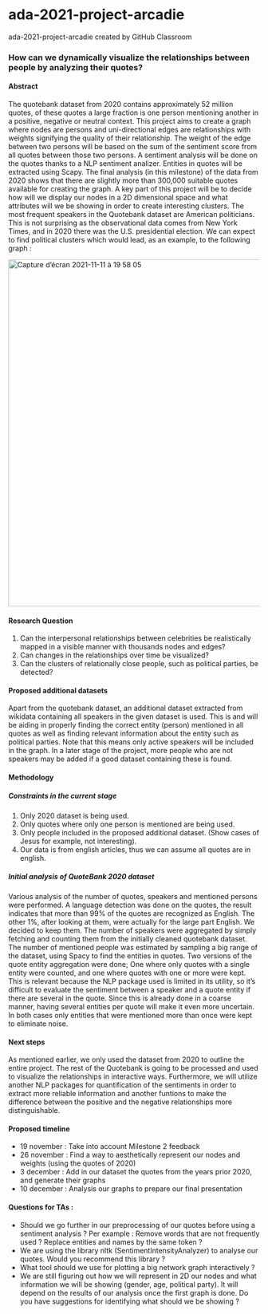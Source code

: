# ada-2021-project-arcadie
ada-2021-project-arcadie created by GitHub Classroom

### How can we dynamically visualize the relationships between people by analyzing their quotes?

#### Abstract
The quotebank dataset from 2020 contains approximately 52 million quotes, of these quotes a large fraction is one person mentioning another in a positive, negative or neutral context. This project aims to create a graph where nodes are persons and uni-directional edges are relationships with weights signifying the quality of their relationship. The weight of the edge between two persons will be based on the sum of the sentiment score from all quotes between those two persons. A sentiment analysis will be done on the quotes thanks to a NLP sentiment analizer. Entities in quotes will be extracted using Scapy. The final analysis (in this milestone) of the data from 2020 shows that there are slightly more than 300,000 suitable quotes available for creating the graph. A key part of this project will be to decide how will we display our nodes in a 2D dimensional space and what attributes will we be showing in order to create interesting clusters. The most frequent speakers in the Quotebank dataset are American politicians. This is not surprising as the observational data comes from New York Times, and in 2020 there was the U.S. presidential election. We can expect to find political clusters which would lead, as an example, to the following graph : 

<img width="696" alt="Capture d’écran 2021-11-11 à 19 58 05" src="https://user-images.githubusercontent.com/73229139/141360065-fdde9008-57de-4dd3-9a84-9638787ccb72.png">


#### Research Question
1. Can the interpersonal relationships between celebrities be realistically mapped in a visible manner with thousands nodes and edges?
2. Can changes in the relationships over time be visualized?
3. Can the clusters of relationally close people, such as political parties, be detected?

#### Proposed additional datasets
Apart from the quotebank dataset, an additional dataset extracted from wikidata containing all speakers in the given dataset is used.
This is and will be aiding in properly finding the correct entity (person) mentioned in all quotes as well as finding relevant information about the entity such as political parties.
Note that this means only active speakers will be included in the graph.
In a later stage of the project, more people who are not speakers may be added if a good dataset containing these is found.

#### Methodology

##### Constraints in the current stage
1. Only 2020 dataset is being used.
2. Only quotes where only one person is mentioned are being used.
3. Only people included in the proposed additional dataset. (Show cases of Jesus for example, not interesting).
4. Our data is from english articles, thus we can assume all quotes are in english.

##### Initial analysis of QuoteBank 2020 dataset
Various analysis of the number of quotes, speakers and mentioned persons were performed. A language detection was done on the quotes, the result indicates that more than 99% of the quotes are recognized as English. The other 1%, after looking at them, were actually for the large part English. We decided to keep them. 
The number of speakers were aggregated by simply fetching and counting them from the initially cleaned quotebank dataset.
The number of mentioned people was estimated by sampling a big range of the dataset, using Spacy to find the entities in quotes.
Two versions of the quote entity aggregation were done;
One where only quotes with a single entity were counted, and one where quotes with one or more were kept.
This is relevant because the NLP package used is limited in its utility,
so it’s difficult to evaluate the sentiment between a speaker and a quote entity if there are several in the quote.
Since this is already done in a coarse manner, having several entities per quote will make it even more uncertain.
In both cases only entities that were mentioned more than once were kept to eliminate noise.

#### Next steps
As mentioned earlier, we only used the dataset from 2020 to outline the entire project.
The rest of the Quotebank is going to be processed and used to visualize the relationships in interactive ways.
Furthermore, we will utilize another NLP packages for quantification of the sentiments in order to extract more reliable information
and another funtions to make the difference between the positive and the negative relationships more distinguishable.

#### Proposed timeline
- 19 november : Take into account Milestone 2 feedback 
- 26 november : Find a way to aesthetically represent our nodes and weights (using the quotes of 2020)
- 3 december : Add in our dataset the quotes from the years prior 2020, and generate their graphs 
- 10 december : Analysis our graphs to prepare our final presentation 

#### Questions for TAs : 
- Should we go further in our preprocessing of our quotes before using a sentiment analysis ? Per example : Remove words that are not frequently used ? Replace entities and names by the same token <name> ?  
- We are using the library nltk (SentimentIntensityAnalyzer) to analyse our quotes. Would you recommend this library ?
- What tool should we use for plotting a big network graph interactively ? 
- We are still figuring out how we will represent in 2D our nodes and what information we will be showing (gender, age, political party). It will depend on the results of our analysis once the first graph is done. Do you have suggestions for identifying what should we be showing ? 
